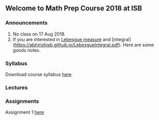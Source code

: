 ## Welcome to Math Prep Course 2018 at ISB

### Announcements
1) No class on 17 Aug 2018.
2) If you are interested in [Lebesgue measure](https://abhirishisb.github.io/LebesgueMeasure.pdf) and [integral]                          (https://abhirishisb.github.io/LebesgueIntegral.pdf). Here are some goods notes. 


### Syllabus

Download course syllabus [here](https://abhirishisb.github.io/syllabus_math_prep_2018_abhishek.pdf)

### Lectures


### Assignments

Assignment 1 [here](https://abhirishisb.github.io/assignment1.pdf)

